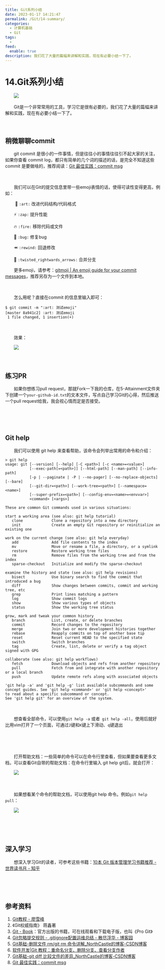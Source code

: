 ```yaml
---
title: Git系列小结
date: 2023-01-17 14:21:47
permalink: /Git/14-summary/
categories:
  - 计算机基础
  - Git
tags:
  - 
feed:
  enable: true
description: 我们花了大量的篇幅来讲解和实践，现在有必要小结一下了。
---
```




# 14.Git系列小结

　　‍![](https://image.peterjxl.com/blog/68-20230115114637-a31vjz8.jpg)


　　Git是一个非常常用的工具，学习它是很有必要的，我们花了大量的篇幅来讲解和实践，现在有必要小结一下了。

<!-- more -->　　‍

## 稍微聊聊commit

　　git commit 是很小的一件事情，但是往往小的事情往往引不起大家的关注，如果你查看 commit log，都只有简单的几个词的描述的话，是完全不知道这些 commit 是要做啥的，推荐阅读：[Git 最佳实践：commit msg](https://mp.weixin.qq.com/s?__biz=MzAxODI5ODMwOA==&mid=2666540175&idx=1&sn=6d205efe2d1b8eef795e124e57085a50&chksm=80dce824b7ab613224ffc1fea560d0628d6c700987016bb1ff75fa2f2397da7232ed76e5a931&scene=21#wechat_redirect)

　　‍

　　我们可以在Git的提交信息里带一些emoji表情的话，使得可读性变得更高，例如：

　　 🎨 `:art:` 改进代码结构/代码格式   

　　⚡️ `:zap:` 提升性能   

　　🔥 `:fire:` 移除代码或文件   

　　🐛 `:bug:` 修复bug   

　　⏪ `:rewind:` 回退修改   

　　🔀 `:twisted_rightwards_arrows:` 合并分支

　　更多emoji，请参考：[gitmoji | An emoji guide for your commit messages](https://gitmoji.dev/)，推荐另存为一个文件到本地。

　　‍

　　怎么用呢？直接在commit 的信息里输入即可：

```shell
$ git commit -m ":art: 测试emoji"
[master 8a941c2] :art: 测试emoji
 1 file changed, 1 insertion(+)

```

　　‍

　　效果：

　　![](https://image.peterjxl.com/blog/image-20230115103728-r47nw9r.png)

　　‍

## 练习PR

　　如果你想练习pull request，那就Fork一下我的仓库，在5-Attainment文件夹下创建一个`your-github-id.txt`的文本文件，写点自己学习Git的心得，然后推送一个pull request给我，我会视心情而定是否接受。

　　‍

　　‍

## Git help

　　我们可以使用 git help 来查看帮助，该命令会列举出常用的命令和介绍：

```
> git help
usage: git [--version] [--help] [-C <path>] [-c <name>=<value>]
           [--exec-path[=<path>]] [--html-path] [--man-path] [--info-path]
           [-p | --paginate | -P | --no-pager] [--no-replace-objects] [--bare]
           [--git-dir=<path>] [--work-tree=<path>] [--namespace=<name>]
           [--super-prefix=<path>] [--config-env=<name>=<envvar>]
           <command> [<args>]

These are common Git commands used in various situations:

start a working area (see also: git help tutorial)
   clone             Clone a repository into a new directory
   init              Create an empty Git repository or reinitialize an existing one

work on the current change (see also: git help everyday)
   add               Add file contents to the index
   mv                Move or rename a file, a directory, or a symlink
   restore           Restore working tree files
   rm                Remove files from the working tree and from the index
   sparse-checkout   Initialize and modify the sparse-checkout

examine the history and state (see also: git help revisions)
   bisect            Use binary search to find the commit that introduced a bug
   diff              Show changes between commits, commit and working tree, etc
   grep              Print lines matching a pattern
   log               Show commit logs
   show              Show various types of objects
   status            Show the working tree status

grow, mark and tweak your common history
   branch            List, create, or delete branches
   commit            Record changes to the repository
   merge             Join two or more development histories together
   rebase            Reapply commits on top of another base tip
   reset             Reset current HEAD to the specified state
   switch            Switch branches
   tag               Create, list, delete or verify a tag object signed with GPG

collaborate (see also: git help workflows)
   fetch             Download objects and refs from another repository
   pull              Fetch from and integrate with another repository or a local branch
   push              Update remote refs along with associated objects

'git help -a' and 'git help -g' list available subcommands and some
concept guides. See 'git help <command>' or 'git help <concept>'
to read about a specific subcommand or concept.
See 'git help git' for an overview of the system.
```

　　‍

　　想查看全部命令，可以使用`git help -a` 或者` git help -all`，使用后就好比用vim打开了一个页面，可通过`J`键和`K`键上下滑动、`q`键退出

　　‍

　　‍

　　打开帮助文档：一些简单的命令可以在命令行里查看，但如果要查看更多文档，可以查看Git自带的帮助文档：在命令行里输入 git help git后，就会打开：

　　![](https://image.peterjxl.com/blog/image-20230115075746-6fot3vc.png)

　　‍

　　如果想看某个命令的帮助文档，可以使用git help 命令。例如`git help pull`：

　　![](https://image.peterjxl.com/blog/image-20230115075833-26b1js2.png)

　　‍

　　‍

## 深入学习

　　想深入学习Git的读者，可参考这些书籍：[10本 Git 版本管理学习书籍推荐 - 世界读书月 - 知乎](https://zhuanlan.zhihu.com/p/365066687)

　　‍

　　‍

## 参考资料

1. [Git教程 - 廖雪峰](https://www.liaoxuefeng.com/wiki/896043488029600)
2. 《Git权威指南》 蒋鑫著
3. [Git - Book](https://git-scm.com/book/zh/v2)：官方出版的书籍，可在线观看和下载电子版，也叫《Pro Git》
4. [Git忽略提交规则 - .gitignore配置运维总结 - 散尽浮华 - 博客园](https://www.cnblogs.com/kevingrace/p/5690241.html)
5. [Git基础-删除文件 rm/git rm 命令详解_NorthCastle的博客-CSDN博客](https://blog.csdn.net/qq_39505245/article/details/119857986)
6. [软件开发|Git 教程：重命名分支、删除分支、查看分支作者](https://linux.cn/article-14635-1.html)
7. [Git基础-git diff 比较文件的差异_NorthCastle的博客-CSDN博客](https://blog.csdn.net/qq_39505245/article/details/119899171)
8. [Git 最佳实践：commit msg](https://mp.weixin.qq.com/s?__biz=MzAxODI5ODMwOA==&mid=2666540175&idx=1&sn=6d205efe2d1b8eef795e124e57085a50&chksm=80dce824b7ab613224ffc1fea560d0628d6c700987016bb1ff75fa2f2397da7232ed76e5a931&scene=21#wechat_redirect)

　　‍
